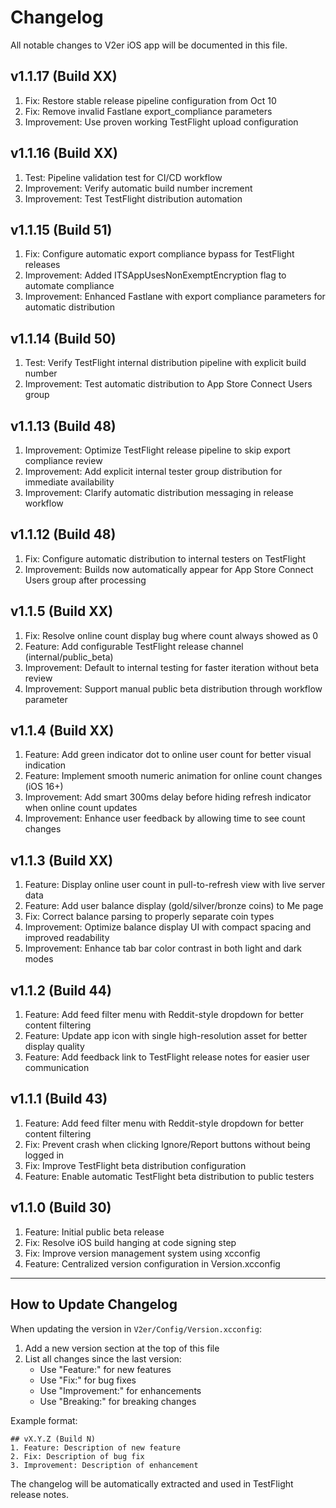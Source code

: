 # Changelog

All notable changes to V2er iOS app will be documented in this file.

## v1.1.17 (Build XX)
1. Fix: Restore stable release pipeline configuration from Oct 10
2. Fix: Remove invalid Fastlane export_compliance parameters
3. Improvement: Use proven working TestFlight upload configuration

## v1.1.16 (Build XX)
1. Test: Pipeline validation test for CI/CD workflow
2. Improvement: Verify automatic build number increment
3. Improvement: Test TestFlight distribution automation

## v1.1.15 (Build 51)
1. Fix: Configure automatic export compliance bypass for TestFlight releases
2. Improvement: Added ITSAppUsesNonExemptEncryption flag to automate compliance
3. Improvement: Enhanced Fastlane with export compliance parameters for automatic distribution

## v1.1.14 (Build 50)
1. Test: Verify TestFlight internal distribution pipeline with explicit build number
2. Improvement: Test automatic distribution to App Store Connect Users group

## v1.1.13 (Build 48)
1. Improvement: Optimize TestFlight release pipeline to skip export compliance review
2. Improvement: Add explicit internal tester group distribution for immediate availability
3. Improvement: Clarify automatic distribution messaging in release workflow

## v1.1.12 (Build 48)
1. Fix: Configure automatic distribution to internal testers on TestFlight
2. Improvement: Builds now automatically appear for App Store Connect Users group after processing

## v1.1.5 (Build XX)
1. Fix: Resolve online count display bug where count always showed as 0
2. Feature: Add configurable TestFlight release channel (internal/public_beta)
3. Improvement: Default to internal testing for faster iteration without beta review
4. Improvement: Support manual public beta distribution through workflow parameter

## v1.1.4 (Build XX)
1. Feature: Add green indicator dot to online user count for better visual indication
2. Feature: Implement smooth numeric animation for online count changes (iOS 16+)
3. Improvement: Add smart 300ms delay before hiding refresh indicator when online count updates
4. Improvement: Enhance user feedback by allowing time to see count changes

## v1.1.3 (Build XX)
1. Feature: Display online user count in pull-to-refresh view with live server data
2. Feature: Add user balance display (gold/silver/bronze coins) to Me page
3. Fix: Correct balance parsing to properly separate coin types
4. Improvement: Optimize balance display UI with compact spacing and improved readability
5. Improvement: Enhance tab bar color contrast in both light and dark modes

## v1.1.2 (Build 44)
1. Feature: Add feed filter menu with Reddit-style dropdown for better content filtering
1. Feature: Update app icon with single high-resolution asset for better display quality
2. Feature: Add feedback link to TestFlight release notes for easier user communication

## v1.1.1 (Build 43)
1. Feature: Add feed filter menu with Reddit-style dropdown for better content filtering
2. Fix: Prevent crash when clicking Ignore/Report buttons without being logged in
3. Fix: Improve TestFlight beta distribution configuration
4. Feature: Enable automatic TestFlight beta distribution to public testers

## v1.1.0 (Build 30)
1. Feature: Initial public beta release
2. Fix: Resolve iOS build hanging at code signing step
3. Fix: Improve version management system using xcconfig
4. Feature: Centralized version configuration in Version.xcconfig

---

## How to Update Changelog

When updating the version in `V2er/Config/Version.xcconfig`:

1. Add a new version section at the top of this file
2. List all changes since the last version:
   - Use "Feature:" for new features
   - Use "Fix:" for bug fixes
   - Use "Improvement:" for enhancements
   - Use "Breaking:" for breaking changes

Example format:
```
## vX.Y.Z (Build N)
1. Feature: Description of new feature
2. Fix: Description of bug fix
3. Improvement: Description of enhancement
```

The changelog will be automatically extracted and used in TestFlight release notes.
